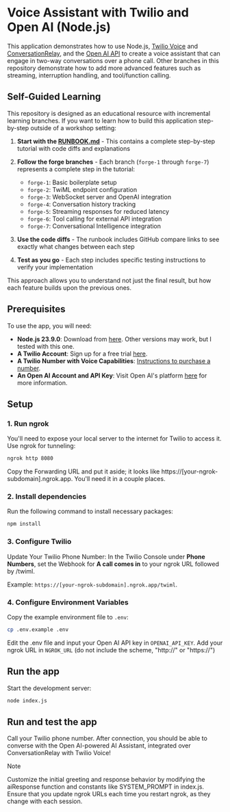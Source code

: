 # Voice Assistant with Twilio and Open AI (Node.js)

This application demonstrates how to use Node.js, [Twilio Voice](https://www.twilio.com/docs/voice) and [ConversationRelay](https://www.twilio.com/docs/voice/twiml/connect/conversationrelay), and the [Open AI API](https://docs.anthropic.com) to create a voice assistant that can engage in two-way conversations over a phone call. Other branches in this repository demonstrate how to add more advanced features such as streaming, interruption handling, and tool/function calling.

## Self-Guided Learning

This repository is designed as an educational resource with incremental learning branches. If you want to learn how to build this application step-by-step outside of a workshop setting:

1. **Start with the [RUNBOOK.md](./RUNBOOK.md)** - This contains a complete step-by-step tutorial with code diffs and explanations
2. **Follow the forge branches** - Each branch (`forge-1` through `forge-7`) represents a complete step in the tutorial:
   - `forge-1`: Basic boilerplate setup
   - `forge-2`: TwiML endpoint configuration  
   - `forge-3`: WebSocket server and OpenAI integration
   - `forge-4`: Conversation history tracking
   - `forge-5`: Streaming responses for reduced latency
   - `forge-6`: Tool calling for external API integration
   - `forge-7`: Conversational Intelligence integration

3. **Use the code diffs** - The runbook includes GitHub compare links to see exactly what changes between each step
4. **Test as you go** - Each step includes specific testing instructions to verify your implementation

This approach allows you to understand not just the final result, but how each feature builds upon the previous ones.

## Prerequisites

To use the app, you will need:

- **Node.js 23.9.0**: Download from [here](https://nodejs.org/). Other versions may work, but I tested with this one.
- **A Twilio Account**: Sign up for a free trial [here](https://www.twilio.com/try-twilio).
- **A Twilio Number with Voice Capabilities**: [Instructions to purchase a number](https://help.twilio.com/articles/223135247-How-to-Search-for-and-Buy-a-Twilio-Phone-Number-from-Console).
- **An Open AI Account and API Key**: Visit Open AI's platform [here](https://platform.openai.com/api-keys) for more information.

## Setup

### 1. Run ngrok

You'll need to expose your local server to the internet for Twilio to access it. Use ngrok for tunneling:

```bash
ngrok http 8080
```

Copy the Forwarding URL and put it aside; it looks like https://[your-ngrok-subdomain].ngrok.app. You'll need it in a couple places.

### 2. Install dependencies

Run the following command to install necessary packages:

```bash
npm install
```

### 3. Configure Twilio

Update Your Twilio Phone Number: In the Twilio Console under **Phone Numbers**, set the Webhook for **A call comes in** to your ngrok URL followed by /twiml. 

Example: `https://[your-ngrok-subdomain].ngrok.app/twiml`.

### 4. Configure Environment Variables

Copy the example environment file to `.env`:

```bash
cp .env.example .env
```

Edit the .env file and input your Open AI API key in `OPENAI_API_KEY`. Add your ngrok URL in `NGROK_URL` (do not include the scheme, "http://" or "https://")

## Run the app

Start the development server:

```bash
node index.js
```

## Run and test the app

Call your Twilio phone number. After connection, you should be able to converse with the Open AI-powered AI Assistant, integrated over ConversationRelay with Twilio Voice!

> [!NOTE] 
> Customize the initial greeting and response behavior by modifying the aiResponse function and constants like SYSTEM_PROMPT in index.js.
> Ensure that you update ngrok URLs each time you restart ngrok, as they change with each session.

